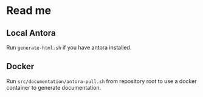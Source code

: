 # Read me

## Local Antora
Run `generate-html.sh` if you have antora installed.

## Docker
Run `src/documentation/antora-pull.sh` from repository root to use a docker container to generate documentation.
